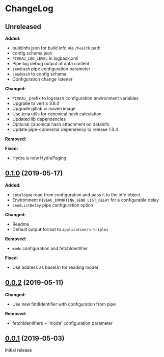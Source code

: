# ChangeLog

## Unreleased

**Added:**
* buildInfo.json for build info via `/health` path
* config.schema.json
* `PIVEAU_LOG_LEVEL` in logback.xml
* Pipe log debug output of data content
* `sendHash` pipe configuration parameter
* `sendHash` to config schema
* Configuration change listener
   
**Changed:**
* `PIVEAU_` prefix to logstash configuration environment variables
* Upgrade to vert.x 3.8.0
* Upgrade gitlab ci maven image
* Use jena utils for canonical hash calculation
* Updated lib dependencies
* Optional canonical hash attachment on dataInfo
* Update pipe-connector dependency to release 1.0.4

**Removed:**

**Fixed:**
* Hydra is now HydraPaging

## [0.1.0](https://gitlab.fokus.fraunhofer.de/viaduct/piveau-importing-rdf/tags/0.1.0) (2019-05-17)

**Added:**
* `catalogue` read from configuration and pass it to the info object
* Environment `PIVEAU_IMPORTING_SEND_LIST_DELAY` for a configurable delay
* `sendListDelay` pipe configuration option

**Changed:**
* Readme
* Default output format to `application/n-triples`

**Removed:**
* `mode` configuration and fetchIdentifier

**Fixed:**
* Use address as baseUri for reading model

## [0.0.2](https://gitlab.fokus.fraunhofer.de/viaduct/piveau-importing-rdf/tags/0.0.2) (2019-05-11)

**Changed:**
* Use new findIdentifier with configuration from pipe

**Removed:**
* fetchIdentifiers + 'mode' configuration parameter

## [0.0.1](https://gitlab.fokus.fraunhofer.de/viaduct/piveau-importing-rdf/tags/0.0.1) (2019-05-03)
Initial release